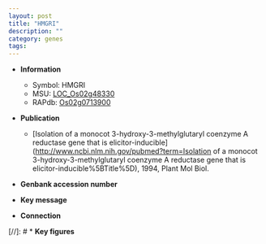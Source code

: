 ```yaml
---
layout: post
title: "HMGRI"
description: ""
category: genes
tags: 
---
```


* **Information**  
    + Symbol: HMGRI  
    + MSU: [LOC_Os02g48330](http://rice.uga.edu/cgi-bin/ORF_infopage.cgi?orf=LOC_Os02g48330)  
    + RAPdb: [Os02g0713900](https://rapdb.dna.affrc.go.jp/locus/?name=Os02g0713900)  

* **Publication**  
    + [Isolation of a monocot 3-hydroxy-3-methylglutaryl coenzyme A reductase gene that is elicitor-inducible](http://www.ncbi.nlm.nih.gov/pubmed?term=Isolation of a monocot 3-hydroxy-3-methylglutaryl coenzyme A reductase gene that is elicitor-inducible%5BTitle%5D), 1994, Plant Mol Biol.

* **Genbank accession number**  

* **Key message**  

* **Connection**  

[//]: # * **Key figures**  


